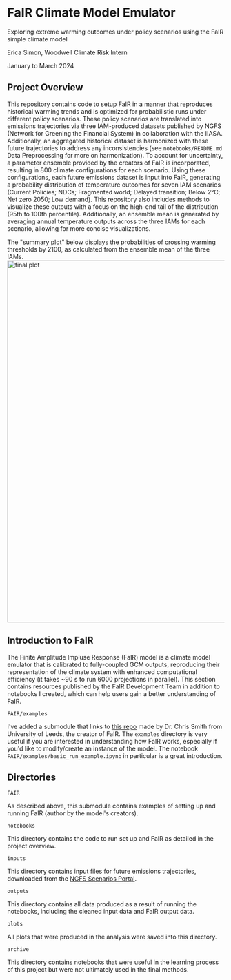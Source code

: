 # FaIR Climate Model Emulator
Exploring extreme warming outcomes under policy scenarios using the FaIR simple climate model

Erica Simon, Woodwell Climate Risk Intern

January to March 2024

## Project Overview
This repository contains code to setup FaIR in a manner that reproduces historical warming trends and is optimized for probabilistic runs under different policy scenarios. These policy scenarios are translated into emissions trajectories via three IAM-produced datasets published by NGFS (Network for Greening the Financial System) in collaboration with the IIASA. Additionally, an aggregated historical dataset is harmonized with these future trajectories to address any inconsistencies (see `notebooks/README.md` Data Preprocessing for more on harmonization). To account for uncertainty, a parameter ensemble provided by the creators of FaIR is incorporated, resulting in 800 climate configurations for each scenario. Using these configurations, each future emissions dataset is input into FaIR, generating a probability distribution of temperature outcomes for seven IAM scenarios (Current Policies; NDCs; Fragmented world; Delayed transition; Below 2℃; Net zero 2050; Low demand). This repository also includes methods to visualize these outputs with a focus on the high-end tail of the distribution (95th to 100th percentile). Additionally, an ensemble mean is generated by averaging annual temperature outputs across the three IAMs for each scenario, allowing for more concise visualizations. 

The "summary plot" below displays the probabilities of crossing warming thresholds by 2100, as calculated from the ensemble mean of the three IAMs.
<img width="841" alt="final plot" src="https://github.com/WoodwellRisk/FaIR/assets/129074733/ec3e5fed-ae13-43e3-9436-b52e2c5ad08c">


## Introduction to FaIR
The Finite Amplitude Impluse Response (FaIR) model is a climate model emulator that is calibrated to fully-coupled GCM outputs, reproducing their representation of the climate system with enhanced computational efficiency (it takes ~90 s to run 6000 projections in parallel). This section contains resources published by the FaIR Development Team in addition to notebooks I created, which can help users gain a better understanding of FaIR.

`FAIR/examples`

I've added a submodule that links to [this repo](https://github.com/OMS-NetZero/FAIR/tree/master) made by Dr. Chris Smith from University of Leeds, the creator of FaIR. The `examples` directory is very useful if you are interested in understanding how FaIR works, especially if you'd like to modify/create an instance of the model. The notebook `FAIR/examples/basic_run_example.ipynb` in particular is a great introduction.

## Directories

`FAIR`

As described above, this submodule contains examples of setting up and running FaIR (author by the model's creators).

`notebooks`

This directory contains the code to run set up and FaIR as detailed in the project overview. 

`inputs`

This directory contains input files for future emissions trajectories, downloaded from the [NGFS Scenarios Portal](https://www.ngfs.net/ngfs-scenarios-portal/).

`outputs`

This directory contains all data produced as a result of running the notebooks, including the cleaned input data and FaIR output data.

`plots`

All plots that were produced in the analysis were saved into this directory.

`archive`

This directory contains notebooks that were useful in the learning process of this project but were not ultimately used in the final methods.